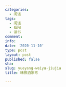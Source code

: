 ```yaml
---
categories:
  - 闲话
tags:
  - 闲话
  - 岳阳
  - 读书
comment: 
info: 
date: '2020-11-10'
type: post
layout: post
published: false
sha: 
slug: yueyang-weiyu-jiujia
title: 味腴酒家考

---
```

